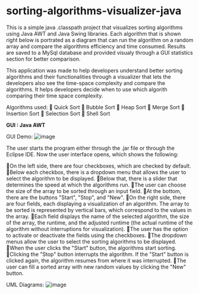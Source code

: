 # sorting-algorithms-visualizer-java
This is a simple java .classpath project that visualizes sorting algorithms using Java AWT and Java Swing libraries. 
Each algorithm that is shown right below is portrated as a diagram that can run the algorithm on a random array and compare the algorithms efficiency and time consumed.
Results are saved to a MySql database and provided visualy through a GUI statistics section for better comparison. 

This application was made to help developers understand better sorting algorithms and their functionalities through a visualizer that lets the developers also see the time-space complexity and compare the algorithms. It helps developers decide when to use which algorith comparing their time space complexity.

Algorithms used: 
🔶 Quick Sort
🔶 Bubble Sort
🔶 Heap Sort
🔶 Merge Sort
🔶 Insertion Sort
🔶 Selection Sort
🔶 Shell Sort

**GUI : Java AWT**

GUI Demo: 
![image](https://github.com/SheLearningCode/sorting-algorithms-visualizer-java/assets/91334629/33c6138f-1fd0-48fc-9dc3-0ecaec9a87b7)


The user starts the program either through the .jar file or through the Eclipse IDE. 
Now the user interface opens, which shows the following:

💠On the left side, there are four checkboxes, which are checked by default.
💠Below each checkbox, there is a dropdown menu that allows the user to select the algorithm to be displayed.
💠Below that, there is a slider that determines the speed at which the algorithms run.
💠The user can choose the size of the array to be sorted through an input field.
💠At the bottom, there are the buttons "Start", "Stop", and "New".
💠On the right side, there are four fields, each displaying a visualization of an algorithm. The array to be sorted is represented by vertical bars, which correspond to the values in the array.
💠Each field displays the name of the selected algorithm, the size of the array, the runtime, and the adjusted runtime (the actual runtime of the algorithm without interruptions for visualization).
💠The user has the option to activate or deactivate the fields using the checkboxes.
💠The dropdown menus allow the user to select the sorting algorithms to be displayed.
💠When the user clicks the "Start" button, the algorithms start sorting.
💠Clicking the "Stop" button interrupts the algorithm. If the "Start" button is clicked again, the algorithm resumes from where it was interrupted.
💠The user can fill a sorted array with new random values by clicking the "New" button.


UML Diagrams: 
![image](https://github.com/SheLearningCode/sorting-algorithms-visualizer-java/assets/91334629/1f1d6c2a-d540-404c-8c3e-8fb263dcb101)




